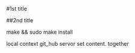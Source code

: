 #1st title

##2nd title

make && sudo make install

local context
git_hub servor set content.
together
